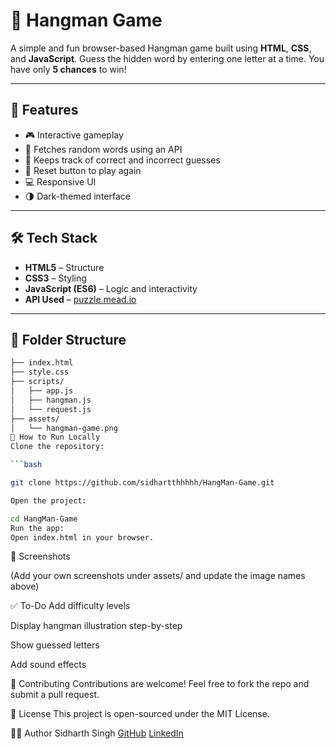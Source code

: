 # 🎯 Hangman Game

A simple and fun browser-based Hangman game built using **HTML**, **CSS**, and **JavaScript**. Guess the hidden word by entering one letter at a time. You have only **5 chances** to win!

---

## 🚀 Features

- 🎮 Interactive gameplay
- 📡 Fetches random words using an API
- 🧠 Keeps track of correct and incorrect guesses
- 🔄 Reset button to play again
- 💻 Responsive UI
- 🌗 Dark-themed interface

---

## 🛠 Tech Stack

- **HTML5** – Structure
- **CSS3** – Styling
- **JavaScript (ES6)** – Logic and interactivity
- **API Used** – [puzzle.mead.io](https://puzzle.mead.io/)

---

## 📂 Folder Structure

```bash
├── index.html
├── style.css
├── scripts/
│   ├── app.js
│   ├── hangman.js
│   └── request.js
├── assets/
│   └── hangman-game.png
🧪 How to Run Locally
Clone the repository:

```bash

git clone https://github.com/sidhartthhhhh/HangMan-Game.git

Open the project:

cd HangMan-Game
Run the app:
Open index.html in your browser.
```

📸 Screenshots

(Add your own screenshots under assets/ and update the image names above)

✅ To-Do
 Add difficulty levels

 Display hangman illustration step-by-step

 Show guessed letters

 Add sound effects

🤝 Contributing
Contributions are welcome! Feel free to fork the repo and submit a pull request.

📜 License
This project is open-sourced under the MIT License.

🙋‍♂️ Author
Sidharth Singh
[GitHub](https://github.com/sidhartthhhhh)
[LinkedIn](https://www.linkedin.com/in/sidhartthhhhh)

